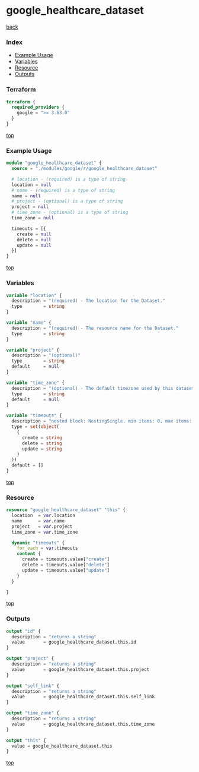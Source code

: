 # google_healthcare_dataset

[back](../google.md)

### Index

- [Example Usage](#example-usage)
- [Variables](#variables)
- [Resource](#resource)
- [Outputs](#outputs)

### Terraform

```terraform
terraform {
  required_providers {
    google = ">= 3.63.0"
  }
}
```

[top](#index)

### Example Usage

```terraform
module "google_healthcare_dataset" {
  source = "./modules/google/r/google_healthcare_dataset"

  # location - (required) is a type of string
  location = null
  # name - (required) is a type of string
  name = null
  # project - (optional) is a type of string
  project = null
  # time_zone - (optional) is a type of string
  time_zone = null

  timeouts = [{
    create = null
    delete = null
    update = null
  }]
}
```

[top](#index)

### Variables

```terraform
variable "location" {
  description = "(required) - The location for the Dataset."
  type        = string
}

variable "name" {
  description = "(required) - The resource name for the Dataset."
  type        = string
}

variable "project" {
  description = "(optional)"
  type        = string
  default     = null
}

variable "time_zone" {
  description = "(optional) - The default timezone used by this dataset. Must be a either a valid IANA time zone name such as\n\"America/New_York\" or empty, which defaults to UTC. This is used for parsing times in resources\n(e.g., HL7 messages) where no explicit timezone is specified."
  type        = string
  default     = null
}

variable "timeouts" {
  description = "nested block: NestingSingle, min items: 0, max items: 0"
  type = set(object(
    {
      create = string
      delete = string
      update = string
    }
  ))
  default = []
}
```

[top](#index)

### Resource

```terraform
resource "google_healthcare_dataset" "this" {
  location  = var.location
  name      = var.name
  project   = var.project
  time_zone = var.time_zone

  dynamic "timeouts" {
    for_each = var.timeouts
    content {
      create = timeouts.value["create"]
      delete = timeouts.value["delete"]
      update = timeouts.value["update"]
    }
  }

}
```

[top](#index)

### Outputs

```terraform
output "id" {
  description = "returns a string"
  value       = google_healthcare_dataset.this.id
}

output "project" {
  description = "returns a string"
  value       = google_healthcare_dataset.this.project
}

output "self_link" {
  description = "returns a string"
  value       = google_healthcare_dataset.this.self_link
}

output "time_zone" {
  description = "returns a string"
  value       = google_healthcare_dataset.this.time_zone
}

output "this" {
  value = google_healthcare_dataset.this
}
```

[top](#index)